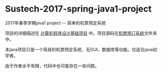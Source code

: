 # Sustech-2017-spring-java1-project
2017年春季学期java1 project -- 简单的机票预定系统

项目的详细描述在 [计算机程序设计基础项目](计算机程序设计基础项目.pdf) 中。项目源码在[机票预订系统](./机票预订系统)文件夹中。

本java项目只是一个简易的机票预定系统，无GUI，数据库等功能。仅适合java初学者。

由于作者水平有限，代码中也可能存在一些问题。
